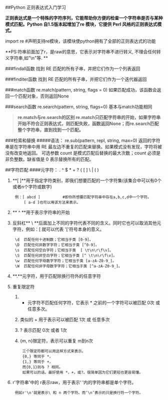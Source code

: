##Python 正则表达式入门学习

**正则表达式是一个特殊的字符序列，它能帮助你方便的检查一个字符串是否与某种模式匹配。Python 自1.5版本起增加了re 模块，它提供 Perl 风格的正则表达式模式。**
>
import re   #声明支持re模块，该模块使python拥有了全部的正则表达式的功能


**PS:符串前面加了r，是raw的意思，它表示对字符串不进行转义, 不理会任何转义字符串,如"\n"等.
**

###findall函数
		找到 RE 匹配的所有子串，并把它们作为一个列表返回
		
###finditer函数
		找到 RE 匹配的所有子串，并把它们作为一个迭代器返回
			
###match函数
		re.match(pattern, string, flags = 0)
		如果匹配成功，该函数会返回一个匹配对象，否则返回None



###search函数
		re.search(pattern, string, flags=0)
		基本与match功能相同
>**re.match与re.search的区别
re.match只匹配字符串的开始，如果字符串开始不符合正则表达式，则匹配失败，函数返回None；而re.search匹配整个字符串，直到找到一个匹配。**

###检索和替换
#####语法：
		re.sub(pattern, repl, string, max=0)
		返回的字符串是在字符串中用 RE 最左边不重复的匹配来替换。如果模式没有发现，字符将被没有改变地返回。
		可选参数 count 是模式匹配后替换的最大次数；count 必须是非负整数。缺省值是 0 表示替换所有的匹配。
		
		
##字符匹配
####元字符：
		. ^ $ * + ? { [ ] \ | ( )
		
1. **[ ]**用于指定字符类别，即我们想要匹配的一个字符集(该集合中可以有0个或者n个字符或数字)
		
		例：[ abcd ]			#即你所想要匹配字符串中存在a,b,c,d中一个字符。
			[ a-d ]也可以用该方法来表示。

2. ** ^ **用于表示字符串的开始

3. 反斜杠** \ **后面加上不同的字符代表不同的含义。同时它也可以取消其他元字符，例如：\[ 就可以代表 '['符号本身的意义。

		\d  匹配任何十进制数；它相当于类 [0-9]。
		\D  匹配任何非数字字符；它相当于类 [^0-9]。
		\s  匹配任何空白字符；它相当于类  [ \t\n\r\f\v]。
		\S  匹配任何非空白字符；它相当于类 [^ \t\n\r\f\v]。
		\w  匹配任何字母数字字符；它相当于类 [a-zA-Z0-9_]。
		\W  匹配任何非字母数字字符；它相当于类 [^a-zA-Z0-9_]。
		
4. **.**元字符，用于匹配除换行符外的任意字符



5. 重复限定符

	1. * 元字符不匹配任何字符，它表示 * 之前的一个字符可以被匹配 0次 或 任意多次。
	2. 类似的 + 用于表示可以被匹配 1次 或 任意多次
	3. ? 表示匹配 0次 或者 1次
	4. {m, n}限定符，表示可以重复 m到n次

			三个限定符都可以用这样方式来表示。 
			{0,} 等同于 *，
			{1,} 等同于 +，
			而{0,1}则与 ? 相同。
			如果可以的话，最好使用 *，+，或?。很简单因为它们更短也更容易懂。

6. r'字符串'中的 r表示raw，用于表示‘ ’内的字符串都是单个字符。

		例如r'\n'就是表示\ 和 n 两个字符。而‘\n’表示的只是换行符一个字符。
	
